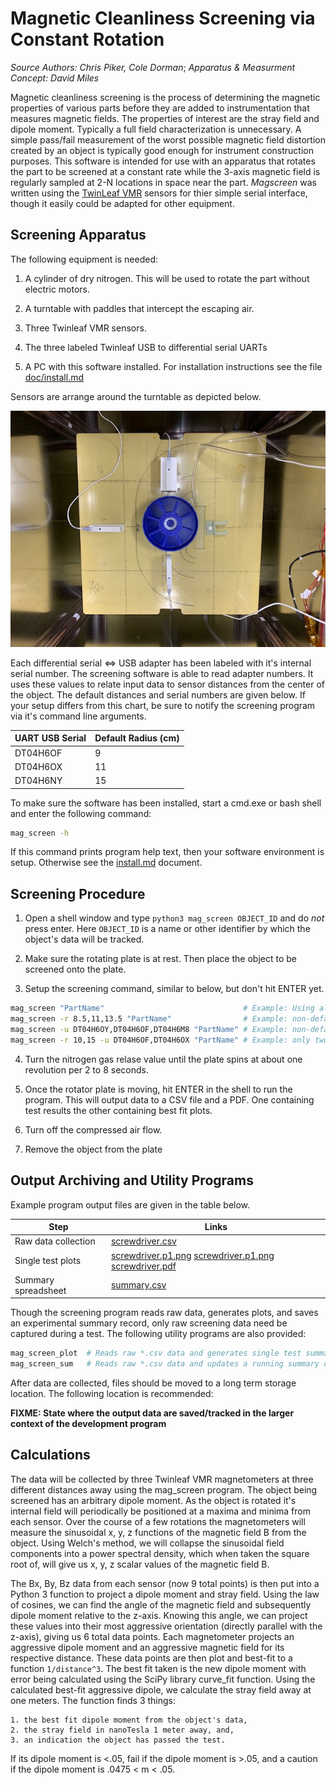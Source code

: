 # Magnetic Cleanliness Screening via Constant Rotation

*Source Authors: Chris Piker, Cole Dorman*;  *Apparatus & Measurment Concept: David Miles*

Magnetic cleanliness screening is the process of determining the magnetic
properties of various parts before they are added to instrumentation that
measures magnetic fields.  The properties of interest are the stray field
and dipole moment.  Typically a full field characterization is unnecessary.
A simple pass/fail measurement of the worst possible magnetic field distortion
created by an object is typically good enough for instrument construction
purposes.  This software is intended for use with an apparatus that rotates
the part to be screened at a constant rate while the 3-axis magnetic field
is regularly sampled at 2-N locations in space near the part.  *Magscreen* 
was written using the [TwinLeaf VMR](https://github.com/twinleaf/tio-python) 
sensors for thier simple serial interface, though it easily could be adapted
for other equipment.


## Screening Apparatus

The following equipment is needed:

1. A cylinder of dry nitrogen.  This will be used to rotate the part
   without electric motors.

2. A turntable with paddles that intercept the escaping air.

3. Three Twinleaf VMR sensors.

4. The three labeled Twinleaf USB to differential serial UARTs 

5. A PC with this software installed.  For installation instructions
   see the file [doc/install.md](doc/install.md)

Sensors are arrange around the turntable as depicted below.

![Sensor Setup](doc/mag_screen_apperatus.jpg)

Each differential serial <=> USB adapter has been labeled with it's internal serial
number.  The screening software is able to read adapter numbers.  It uses these values
to relate input data to sensor distances from the center of the object.  The default
distances and serial numbers are given below.  If your setup differs from this chart,
be sure to notify the screening program via it's command line arguments.

| UART USB Serial | Default Radius (cm)|
| ----------------| ------------------ |
| DT04H6OF        |         9          |
| DT04H6OX        |        11          |
| DT04H6NY        |        15          |

To make sure the software has been installed, start a cmd.exe or bash shell and 
enter the following command:
```bash
mag_screen -h
```

If this command prints program help text, then your software environment is setup.
Otherwise see the [install.md](doc/install.md) document.

## Screening Procedure

1. Open a shell window and type `python3 mag_screen OBJECT_ID` and do *not* press enter. 
   Here `OBJECT_ID` is a name or other identifier by which the object's data will be tracked.

2. Make sure the rotating plate is at rest. Then place the object to be screened onto the plate.

3. Setup the screening command, similar to below, but don't hit ENTER yet.
```bash
mag_screen "PartName"                               # Example: Using all defaults
mag_screen -r 8.5,11,13.5 "PartName"                # Example: non-default sensor distances
mag_screen -u DT04H6OY,DT04H6OF,DT04H6M8 "PartName" # Example: non-default UART serial nums
mag_screen -r 10,15 -u DT04H6OF,DT04H6OX "PartName" # Example: only two sensors
```

4. Turn the nitrogen gas relase value until the plate spins at about one revolution per 2 to 8 seconds.

5. Once the rotator plate is moving, hit ENTER in the shell to run the program.  This will
   output data to a CSV file and a PDF.  One containing test results the other containing
   best fit plots.

5. Turn off the compressed air flow.

6. Remove the object from the plate

## Output Archiving and Utility Programs

Example program output files are given in the table below.

| Step                | Links                                    |
| ------------------- | ---------------------------------------- |
| Raw data collection | [screwdriver.csv](test/screwdriver.csv)  |
| Single test plots   | [screwdriver.p1.png](test/screwdriver.p1.png)  [screwdriver.p1.png](test/screwdriver.p1.png) [screwdriver.pdf](test/screwdriver.pdf)      |
| Summary spreadsheet | [summary.csv](test/summary.csv)          |

Though the screening program reads raw data, generates plots, and saves an experimental
summary record, only raw screening data need be captured during a test.  The following 
utility programs are also provided:
```bash
mag_screen_plot  # Reads raw *.csv data and generates single test summary plots
mag_screen_sum   # Reads raw *.csv data and updates a running summary of part test data.
```

After data are collected, files should be moved to a long term storage location.  The
following location is recommended:

  **FIXME: State where the output data are saved/tracked in the larger context of the
    development program**

## Calculations

The data will be collected by three Twinleaf VMR magnetometers at three different
distances away using the mag_screen program. The object being screened has an
arbitrary dipole moment.  As the object is rotated it's internal field will 
periodically be positioned at a maxima and minima from each sensor.  Over the course
of a few rotations the magnetometers will measure the sinusoidal x, y, z functions
of the magnetic field B from the object. Using Welch's method, we will collapse the
sinusoidal field components into a power spectral density, which when taken the
square root of, will give us x, y, z scalar values of the magnetic field B.

The Bx, By, Bz data from each sensor (now 9 total points) is then put into a Python 3
function to project a dipole moment and stray field.  Using the law of cosines, we can
find the angle of the magnetic field and subsequently dipole moment relative to the
z-axis. Knowing this angle, we can project these values into their most aggressive
orientation (directly parallel with the z-axis), giving us 6 total data points. Each
magnetometer projects an aggressive dipole moment and an aggressive magnetic field for
its respective distance. These data points are then plot and best-fit to a function 
`1/distance^3`. The best fit taken is the new dipole moment with error being calculated
using the SciPy library curve_fit function. Using the calculated best-fit aggressive
dipole, we calculate the stray field away at one meters. The function finds 3 things:

	1. the best fit dipole moment from the object's data, 
	2. the stray field in nanoTesla 1 meter away, and,
	3. an indication the object has passed the test.

If its dipole moment is <.05, fail if the dipole moment is >.05, and a caution if the
dipole moment is .0475 < m < .05.
